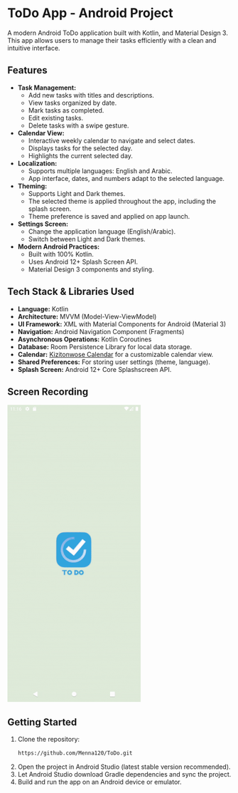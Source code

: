 # ToDo App - Android Project

A modern Android ToDo application built with Kotlin, and Material Design 3. This app allows users to
manage their tasks efficiently with a clean and intuitive interface.

## Features

* **Task Management:**
    * Add new tasks with titles and descriptions.
    * View tasks organized by date.
    * Mark tasks as completed.
    * Edit existing tasks.
    * Delete tasks with a swipe gesture.
* **Calendar View:**
    * Interactive weekly calendar to navigate and select dates.
    * Displays tasks for the selected day.
    * Highlights the current selected day.
* **Localization:**
    * Supports multiple languages: English and Arabic.
    * App interface, dates, and numbers adapt to the selected language.
* **Theming:**
    * Supports Light and Dark themes.
    * The selected theme is applied throughout the app, including the splash screen.
    * Theme preference is saved and applied on app launch.
* **Settings Screen:**
    * Change the application language (English/Arabic).
    * Switch between Light and Dark themes.
* **Modern Android Practices:**
    * Built with 100% Kotlin.
    * Uses Android 12+ Splash Screen API.
    * Material Design 3 components and styling.

## Tech Stack & Libraries Used

* **Language:** Kotlin
* **Architecture:** MVVM (Model-View-ViewModel)
* **UI Framework:** XML with Material Components for Android (Material 3)
* **Navigation:** Android Navigation Component (Fragments)
* **Asynchronous Operations:** Kotlin Coroutines
* **Database:** Room Persistence Library for local data storage.
* **Calendar:** [Kizitonwose Calendar](https://github.com/kizitonwose/Calendar) for a customizable
  calendar view.
* **Shared Preferences:** For storing user settings (theme, language).
* **Splash Screen:** Android 12+ Core Splashscreen API.

## Screen Recording

<img src="https://github.com/Menna120/ToDo/blob/master/screen_record/todo_app_screen_recording.gif" width="300"/>

## Getting Started

1. Clone the repository:
   ```bash
   https://github.com/Menna120/ToDo.git
   ```
2. Open the project in Android Studio (latest stable version recommended).
3. Let Android Studio download Gradle dependencies and sync the project.
4. Build and run the app on an Android device or emulator.
